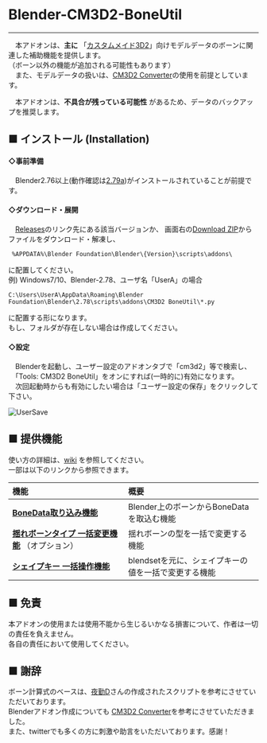 # Blender-CM3D2-BoneUtil
---
　本アドオンは、**主に** 「[カスタムメイド3D2](http://kisskiss.tv/cm3d2/)」向けモデルデータのボーンに関連した補助機能を提供します。  
（ボーン以外の機能が追加される可能性もあります）  
　また、モデルデータの扱いは、[CM3D2 Converter][]の使用を前提としています。

　本アドオンは、**不具合が残っている可能性** があるため、データのバックアップを推奨します。

## ■ インストール (Installation)
#### ◇事前準備
　Blender2.76以上(動作確認は[2.79a][blender279])がインストールされていることが前提です。

#### ◇ダウンロード・展開
　[Releases][]のリンク先にある該当バージョンか、
画面右の[Download ZIP][master_zip]からファイルをダウンロード・解凍し、  

```
 %APPDATA%\Blender Foundation\Blender\{Version}\scripts\addons\  
 ```
に配置してください。  
例) Windows7/10、Blender-2.78、ユーザ名「UserA」の場合  
```
C:\Users\UserA\AppData\Roaming\Blender Foundation\Blender\2.78\scripts\addons\CM3D2 BoneUtil\*.py
```
   に配置する形になります。  
   もし、フォルダが存在しない場合は作成してください。

#### ◇設定
　Blenderを起動し、ユーザー設定のアドオンタブで「cm3d2」等で検索し、  
　「Tools: CM3D2 BoneUtil」をオンにすれば(一時的に)有効になります。  
　次回起動時からも有効にしたい場合は「ユーザー設定の保存」をクリックして下さい。  

![UserSave](https://raw.githubusercontent.com/wiki/trzr/Blender-CM3D2-BoneUtil/images/repos_config.png)

## ■ 提供機能

使い方の詳細は、[wiki][] を参照してください。  
一部は以下のリンクから参照できます。  

|機能| 概要|
|:---|:----|
| **[BoneData取り込み機能][BoneImport]** | Blender上のボーンからBoneDataを取込む機能|
| **[揺れボーンタイプ 一括変更機能][BoneTypeRename]** （オプション） | 揺れボーンの型を一括で変更する機能|
| **[シェイプキー 一括操作機能][BlendsetEdit]** | blendsetを元に、シェイプキーの値を一括で変更する機能|


## ■ 免責
  本アドオンの使用または使用不能から生じるいかなる損害について、作者は一切の責任を負えません。  
  各自の責任において使用してください。

## ■ 謝辞
  ボーン計算式のベースは、[夜勤D][]さんの作成されたスクリプトを参考にさせていただいております。  
  Blenderアドオン作成についても [CM3D2 Converter][]を参考にさせていただきました。  
  また、twitterでも多くの方に刺激や助言をいただいております。感謝！   


[CM3D2 Converter]:https://github.com/CM3Duser/Blender-CM3D2-Converter
[blender279]:http://download.blender.org/release/Blender2.79/
[master_zip]:https://github.com/trzr/Blender-CM3D2-BoneUtil/archive/master.zip
[Releases]:https://github.com/trzr/Blender-CM3D2-BoneUtil/releases
[wiki]:https://github.com/trzr/Blender-CM3D2-BoneUtil/wiki
[BoneImport]:https://github.com/trzr/Blender-CM3D2-BoneUtil/wiki/BoneDataImport
[BoneTypeRename]:https://github.com/trzr/Blender-CM3D2-BoneUtil/wiki/BoneTypeRename
[BlendsetEdit]:https://github.com/trzr/Blender-CM3D2-BoneUtil/wiki/BlendsetEdit
[夜勤D]:https://github.com/yknD-CM3D2
